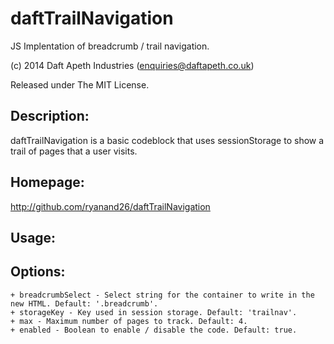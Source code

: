 # daftTrailNavigation

JS Implentation of breadcrumb / trail navigation.

(c) 2014 Daft Apeth Industries (enquiries@daftapeth.co.uk)

Released under The MIT License.

## Description:

daftTrailNavigation is a basic codeblock that uses sessionStorage to show a trail of pages that a user visits.


## Homepage:

http://github.com/ryanand26/daftTrailNavigation

## Usage:


## Options:

	+ breadcrumbSelect - Select string for the container to write in the new HTML. Default: '.breadcrumb'.
	+ storageKey - Key used in session storage. Default: 'trailnav'.
	+ max - Maximum number of pages to track. Default: 4.
	+ enabled - Boolean to enable / disable the code. Default: true.